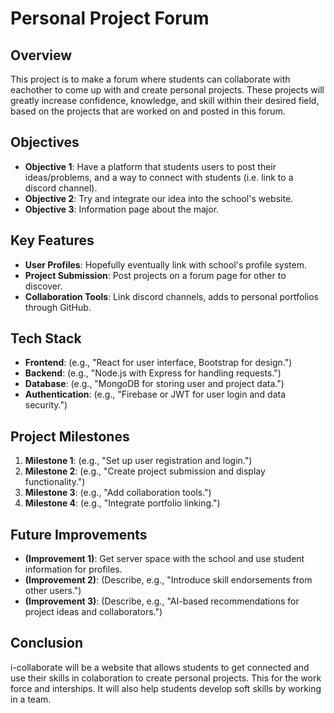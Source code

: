 # Personal Project Forum

## Overview
This project is to make a forum where students can collaborate with eachother to come up with and create personal projects. These projects will greatly increase confidence, knowledge, and skill within their desired field, based on the projects that are worked on and posted in this forum.

## Objectives
- **Objective 1**: Have a platform that students users to post their ideas/problems, and a way to connect with students (i.e. link to a discord channel).
- **Objective 2**: Try and integrate our idea into the school's website.
- **Objective 3**: Information page about the major.

## Key Features
- **User Profiles**: Hopefully eventually link with school's profile system.
- **Project Submission**: Post projects on a forum page for other to discover.
- **Collaboration Tools**: Link discord channels, adds to personal portfolios through GitHub.

## Tech Stack
- **Frontend**: (e.g., "React for user interface, Bootstrap for design.")
- **Backend**: (e.g., "Node.js with Express for handling requests.")
- **Database**: (e.g., "MongoDB for storing user and project data.")
- **Authentication**: (e.g., "Firebase or JWT for user login and data security.")

## Project Milestones
1. **Milestone 1**: (e.g., "Set up user registration and login.")
2. **Milestone 2**: (e.g., "Create project submission and display functionality.")
3. **Milestone 3**: (e.g., "Add collaboration tools.")
4. **Milestone 4**: (e.g., "Integrate portfolio linking.")

## Future Improvements
- **(Improvement 1)**: Get server space with the school and use student information for profiles.
- **(Improvement 2)**: (Describe, e.g., "Introduce skill endorsements from other users.")
- **(Improvement 3)**: (Describe, e.g., "AI-based recommendations for project ideas and collaborators.")

## Conclusion
i-collaborate will be a website that allows students to get connected and use their skills in colaboration to create personal projects. This for the work force and interships. It will also help students develop soft skills by working in a team.
